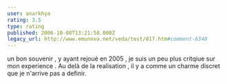 ```yaml
---
user: anarkhya
rating: 3.5
type: rating
published: 2006-10-08T13:21:58.000Z
legacy_url: http://www.emunova.net/veda/test/817.htm#comment-6340
---
```

un bon souvenir , y ayant rejoué en 2005 , je suis un peu plus critqiue sur mon experience .
Au delà de la realisation , il y a comme un charme discret que je n'arrive pas a definir.